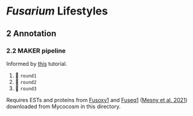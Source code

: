 # *Fusarium* Lifestyles

## 2 Annotation

### 2.2 MAKER pipeline

Informed by [this](https://gist.github.com/darencard/bb1001ac1532dd4225b030cf0cd61ce2) tutorial.
 
1. :file_folder: `round1`
2. :file_folder: `round2`
3. :file_folder: `round3`

Requires ESTs and proteins from [Fusoxy1](https://mycocosm.jgi.doe.gov/Fusoxy1/Fusoxy1.home.html) and [Fuseq1](https://mycocosm.jgi.doe.gov/Fuseq1/Fuseq1.home.html) ([Mesny et al. 2021](https://doi.org/10.1038/s41467-021-27479-y)) downloaded from Mycocosm in this directory.
